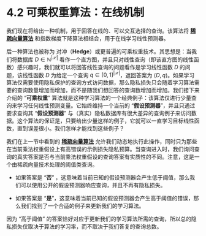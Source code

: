 # 4.2 可乘权重算法：在线机制

我们现在将给出一种机制，用于回答在线的、可以交互选择的查询。该算法将 [**稀疏向量算法**](/3-Basic-Techniques-and-Composition-Theorems/The-sparse-vector-technique/The-sparse-vector-technique-Overview.html) 和指数梯度下降算法相结合，用于在线学习线性预测器。

后一种算法也被称为 对冲（**Hedge**）或更普遍的可乘权重技术。其思想是：当我们将数据库 $D\in \mathbb{N}^{|\mathcal{X}|}$ 看作一个直方图，并且只对线性查询（即该直方图的线性函数）感兴趣时，我们就可以将回答线性查询的问题看作是学习线性函数 $D$ 的问题，该线性函数 $D$ 为给定一个查询 $q\in [0,1]^{|\mathcal{X}|}$，返回答案为 $⟨ D,q ⟩$。如果学习算法仅需要使用隐私保护的查询方式访问数据，那么隐私损失只会随着学习算法需要的查询数量增加而增加，而不是随我们想回答的查询数增加而增加。我们接下来介绍的 “**可乘权重**” 算法就是这种学习算法的一个经典例子：该算法仅进行少量查询来学习任何线性预测变量。它始终维持一个当前的 “**假设预测器**”，并且只通过要求查询其 “**假设预测器**” 与（真实）隐私数据库有很大差异的查询例子来访问数据。这个算法的保证是，只要给出少量这样的例子，它就可以一直学习目标线性函数，直到误差很小。我们怎样才能找到这些例子？

我们在上一节中看到的 [**稀疏向量算法**](/3-Basic-Techniques-and-Composition-Theorems/The-sparse-vector-technique/The-sparse-vector-technique-Overview.html) 允许我们动态地执行此操作，同时只为那些在当前乘法权重假设上有高错误的示例损失隐私预算。当查询进入时，我们询问查询的真实答案是否与当前乘法权重假设的查询答案有实质性的不同。注意，这是一个由稀疏向量技术处理的阈值类查询。

- 如果答案是 “**否**” ，这意味着当前已知的假设预测器会产生低于阈值，那么我们可以使用公开的假设预测器响应查询，并且不再有隐私损失。

- 如果答案是 “**是**”，这意味着当前已知的假设预测器会产生高于阈值的错误，那么我们找到了一个合适的例子来更新我们的学习算法。

因为 “高于阈值” 的答案恰好对应于更新我们的学习算法所需的查询，所以总的隐私损失仅取决于算法的学习率，而不取决于我们答复的查询总数。

